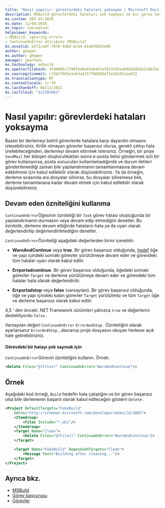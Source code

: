 ```yaml
---
title: 'Nasıl yapılır: görevlerdeki hataları yoksayma | Microsoft Docs'
description: MSBuild görevlerdeki hataları yok saymayı ve bir görev hatası oluştuğunda bir yapılandırmanın durmasını veya devam edip etmediğini denetleme hakkında bilgi edinin.
ms.custom: SEO-VS-2020
ms.date: 11/04/2016
ms.topic: conceptual
helpviewer_keywords:
- MSBuild, ignoring errors
- ContinueOnError attribute [MSBuild]
ms.assetid: e2f1ca4f-787b-44bd-bc64-81a036025e96
author: ghogen
ms.author: ghogen
manager: jmartens
ms.technology: msbuild
ms.openlocfilehash: 3f40805c7798fbd4e93a0467ef6137d2ea0956d481821db25efb475a41e1a149
ms.sourcegitcommit: c72b2f603e1eb3a4157f00926df2e263831ea472
ms.translationtype: MT
ms.contentlocale: tr-TR
ms.lasthandoff: 08/12/2021
ms.locfileid: "121397663"
---
```

# <a name="how-to-ignore-errors-in-tasks"></a>Nasıl yapılır: görevlerdeki hataları yoksayma

Bazen bir derlemeyi belirli görevlerde hatalara karşı dayanıklı olmasını isteyebilirsiniz. Kritik olmayan görevler başarısız olursa, gerekli çıktıyı hala üretebileceğinden, derlemeyi devam ettirmek istersiniz. Örneğin, bir proje `SendMail` her bileşen oluşturulduktan sonra e-posta iletisi göndermek için bir görev kullanıyorsa, posta sunucuları kullanılamadığında ve durum iletileri gönderilemediği zaman bile yapılandırmanın tamamlanmasına devam edebilmesi için kabul edilebilir olarak düşünebilirsiniz. Ya da örneğin, derleme sırasında ara dosyalar silinirse, bu dosyalar silinemese bile, derleme tamamlanana kadar devam etmek için kabul edilebilir olarak düşünebilirsiniz.

## <a name="use-the-continueonerror-attribute"></a>Devam eden özniteliğini kullanma

`ContinueOnError`Öğesinin özniteliği bir `Task` görev hatası oluştuğunda bir yapılandırmanın durmasını veya devam edip etmediğini denetler. Bu öznitelik, derleme devam ettiğinde hataların hata ya da uyarı olarak değerlendirilip değerlendirilmediğini denetler.

`ContinueOnError`Özniteliği aşağıdaki değerlerden birini içerebilir:

- **WarnAndContinue** veya **true**. Bir görev başarısız olduğunda, [hedef](../msbuild/target-element-msbuild.md) öğe ve yapı içindeki sonraki görevler yürütülmeye devam eder ve görevdeki tüm hatalar uyarı olarak kabul edilir.

- **Errportadcontinue**. Bir görev başarısız olduğunda, öğedeki sonraki görevler `Target` ve derleme yürütülmeye devam eder ve görevdeki tüm hatalar hata olarak değerlendirilir.

- **Errportadstop** veya **false** (varsayılan). Bir görev başarısız olduğunda, öğe ve yapı içindeki kalan görevler `Target` yürütülmez ve tüm `Target` öğe ve derleme başarısız olarak kabul edilir.

4,5 ' den önceki .NET Framework sürümleri yalnızca `true` ve değerlerini destekliyordu `false` .

Varsayılan değeri `ContinueOnError` `ErrorAndStop` . Özniteliğini olarak ayarlarsanız `ErrorAndStop` , davranışı proje dosyasını okuyan herkese açık hale getirebilirsiniz.

#### <a name="to-ignore-an-error-in-a-task"></a>Görevdeki bir hatayı yok saymak için

`ContinueOnError`Görevin özniteliğini kullanın. Örnek:

```xml
<Delete Files="@(Files)" ContinueOnError="WarnAndContinue"/>
```

## <a name="example"></a>Örnek

Aşağıdaki kod örneği, `Build` hedefin hala çalıştığını ve bir görev başarısız olsa bile derlemenin başarılı olarak kabul edileceğini gösterir `Delete` .

```xml
<Project DefaultTargets="FakeBuild"
    xmlns="http://schemas.microsoft.com/developer/msbuild/2003">
    <ItemGroup>
        <Files Include="*.obj"/>
    </ItemGroup>
    <Target Name="Clean">
        <Delete Files="@(Files)" ContinueOnError="WarnAndContinue"/>
    </Target>

    <Target Name="FakeBuild" DependsOnTargets="Clean">
        <Message Text="Building after cleaning..."/>
    </Target>
</Project>
```

## <a name="see-also"></a>Ayrıca bkz.

- [MSBuild](../msbuild/msbuild.md)
- [Görev başvurusu](../msbuild/msbuild-task-reference.md)
- [Görevler](../msbuild/msbuild-tasks.md)
